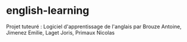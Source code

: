 english-learning
================

Projet tuteuré : Logiciel d'apprentissage de l'anglais par Brouze Antoine, Jimenez Emilie, Laget Joris, Primaux Nicolas
